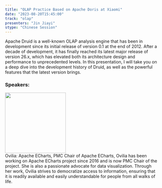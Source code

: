 ```yaml
---
title: "OLAP Practice Based on Apache Doris at Xiaomi"
date: "2023-08-20T15:45:00" 
track: "olap"
presenters: "Jin Jiayi"
stype: "Chinese Session"
---
```

Apache Druid is a well-known OLAP analysis engine that has been in development since its initial release of version 0.1 at the end of 2012. After a decade of development, it has finally reached its latest major release of version 26.x, which has elevated both its architecture design and performance to unprecedented levels. In this presentation, I will take you on a deep dive into the development history of Druid, as well as the powerful features that the latest version brings.
 ### Speakers: 
 <img src="https://img.bagevent.com/resource/20230616/1631306510.png" width="200" /><br>Ovilia: Apache ECharts, PMC Chair of Apache ECharts, Ovilia has been working on Apache ECharts project since 2016 and is now PMC Chair of the project. She is also a passionate advocate for data visualization. Through her work, Ovilia strives to democratize access to information, ensuring that it is readily available and easily understandable for people from all walks of life.
 <br><br>
